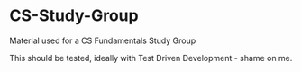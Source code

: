 # CS-Study-Group
Material used for a CS Fundamentals Study Group

This should be tested, ideally with Test Driven Development - shame on
me.
